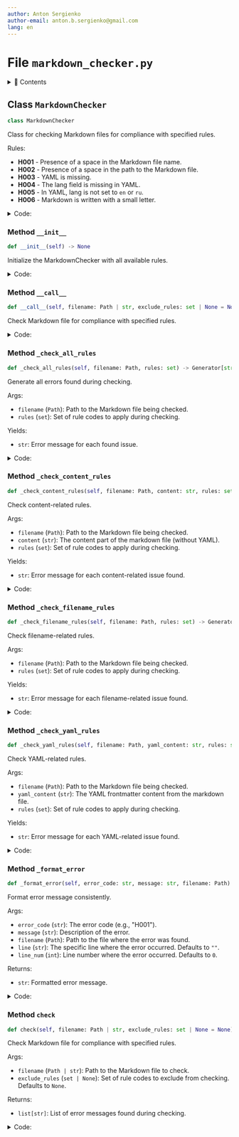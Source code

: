 ```yaml
---
author: Anton Sergienko
author-email: anton.b.sergienko@gmail.com
lang: en
---
```


# File `markdown_checker.py`

<details>
<summary>📖 Contents</summary>

## Contents

- [Class `MarkdownChecker`](#class-markdownchecker)
  - [Method `__init__`](#method-__init__)
  - [Method `__call__`](#method-__call__)
  - [Method `_check_all_rules`](#method-_check_all_rules)
  - [Method `_check_content_rules`](#method-_check_content_rules)
  - [Method `_check_filename_rules`](#method-_check_filename_rules)
  - [Method `_check_yaml_rules`](#method-_check_yaml_rules)
  - [Method `_format_error`](#method-_format_error)
  - [Method `check`](#method-check)

</details>

## Class `MarkdownChecker`

```python
class MarkdownChecker
```

Class for checking Markdown files for compliance with specified rules.

Rules:

- **H001** - Presence of a space in the Markdown file name.
- **H002** - Presence of a space in the path to the Markdown file.
- **H003** - YAML is missing.
- **H004** - The lang field is missing in YAML.
- **H005** - In YAML, lang is not set to `en` or `ru`.
- **H006** - Markdown is written with a small letter.

<details>
<summary>Code:</summary>

```python
class MarkdownChecker:

    # Rule constants for easier maintenance
    RULES: ClassVar[dict[str, str]] = {
        "H001": "Presence of a space in the Markdown file name",
        "H002": "Presence of a space in the path to the Markdown file",
        "H003": "YAML is missing",
        "H004": "The lang field is missing in YAML",
        "H005": "In YAML, lang is not set to en or ru",
        "H006": "Markdown is written with a small letter",
    }

    def __init__(self) -> None:
        """Initialize the MarkdownChecker with all available rules."""
        self.all_rules = set(self.RULES.keys())

    def __call__(self, filename: Path | str, exclude_rules: set | None = None) -> list[str]:
        """Check Markdown file for compliance with specified rules."""
        return self.check(filename, exclude_rules)

    def _check_all_rules(self, filename: Path, rules: set) -> Generator[str, None, None]:
        """Generate all errors found during checking.

        Args:

        - `filename` (`Path`): Path to the Markdown file being checked.
        - `rules` (`set`): Set of rule codes to apply during checking.

        Yields:

        - `str`: Error message for each found issue.

        """
        yield from self._check_filename_rules(filename, rules)

        # Read file only once for performance
        try:
            content = filename.read_text(encoding="utf-8")
            yaml_part, markdown_part = h.md.split_yaml_content(content)

            yield from self._check_yaml_rules(filename, yaml_part, rules)
            yield from self._check_content_rules(filename, markdown_part, rules)

        except Exception as e:
            yield self._format_error("H000", f"Exception error: {e}", filename)

    def _check_content_rules(self, filename: Path, content: str, rules: set) -> Generator[str, None, None]:
        """Check content-related rules.

        Args:

        - `filename` (`Path`): Path to the Markdown file being checked.
        - `content` (`str`): The content part of the markdown file (without YAML).
        - `rules` (`set`): Set of rule codes to apply during checking.

        Yields:

        - `str`: Error message for each content-related issue found.

        """
        for line_num, (line, is_code_block) in enumerate(h.md.identify_code_blocks(content.splitlines()), 1):
            if is_code_block:
                continue

            # Remove inline code from line before checking
            clean_line = ""
            for segment, in_code in h.md.identify_code_blocks_line(line):
                if not in_code:
                    clean_line += segment

            words = [word.strip(".") for word in re.findall(r"\b[\w/\\.-]+\b", clean_line)]

            if "H006" in rules and "markdown" in words:
                yield self._format_error("H006", self.RULES["H006"], filename, line=line, line_num=line_num)

    def _check_filename_rules(self, filename: Path, rules: set) -> Generator[str, None, None]:
        """Check filename-related rules.

        Args:

        - `filename` (`Path`): Path to the Markdown file being checked.
        - `rules` (`set`): Set of rule codes to apply during checking.

        Yields:

        - `str`: Error message for each filename-related issue found.

        """
        if "H001" in rules and " " in filename.name:
            yield self._format_error("H001", self.RULES["H001"], filename)

        if "H002" in rules and " " in str(filename):
            yield self._format_error("H002", self.RULES["H002"], filename)

    def _check_yaml_rules(self, filename: Path, yaml_content: str, rules: set) -> Generator[str, None, None]:
        """Check YAML-related rules.

        Args:

        - `filename` (`Path`): Path to the Markdown file being checked.
        - `yaml_content` (`str`): The YAML frontmatter content from the markdown file.
        - `rules` (`set`): Set of rule codes to apply during checking.

        Yields:

        - `str`: Error message for each YAML-related issue found.

        """
        try:
            data = yaml.safe_load(yaml_content.replace("---\n", "").replace("\n---", "")) if yaml_content else None

            if not data and "H003" in rules:
                yield self._format_error("H003", self.RULES["H003"], filename)
                return

            if data:
                lang = data.get("lang")
                if "H004" in rules and not lang:
                    yield self._format_error("H004", self.RULES["H004"], filename)
                elif "H005" in rules and lang and lang not in ["en", "ru"]:
                    yield self._format_error("H005", self.RULES["H005"], filename)

        except yaml.YAMLError as e:
            yield self._format_error("H000", f"YAML parsing error: {e}", filename)

    def _format_error(self, error_code: str, message: str, filename: Path, *, line: str = "", line_num: int = 0) -> str:
        """Format error message consistently.

        Args:

        - `error_code` (`str`): The error code (e.g., "H001").
        - `message` (`str`): Description of the error.
        - `filename` (`Path`): Path to the file where the error was found.
        - `line` (`str`): The specific line where the error occurred. Defaults to `""`.
        - `line_num` (`int`): Line number where the error occurred. Defaults to `0`.

        Returns:

        - `str`: Formatted error message.

        """
        result = f"❌ {error_code} {message}:\n{filename}\n"
        if line:
            result += f"Line {line_num}: {line}\n"
        return result

    def check(self, filename: Path | str, exclude_rules: set | None = None) -> list[str]:
        """Check Markdown file for compliance with specified rules.

        Args:

        - `filename` (`Path | str`): Path to the Markdown file to check.
        - `exclude_rules` (`set | None`): Set of rule codes to exclude from checking. Defaults to `None`.

        Returns:

        - `list[str]`: List of error messages found during checking.

        """
        filename = Path(filename)
        return list(self._check_all_rules(filename, self.all_rules - (exclude_rules or set())))
```

</details>

### Method `__init__`

```python
def __init__(self) -> None
```

Initialize the MarkdownChecker with all available rules.

<details>
<summary>Code:</summary>

```python
def __init__(self) -> None:
        self.all_rules = set(self.RULES.keys())
```

</details>

### Method `__call__`

```python
def __call__(self, filename: Path | str, exclude_rules: set | None = None) -> list[str]
```

Check Markdown file for compliance with specified rules.

<details>
<summary>Code:</summary>

```python
def __call__(self, filename: Path | str, exclude_rules: set | None = None) -> list[str]:
        return self.check(filename, exclude_rules)
```

</details>

### Method `_check_all_rules`

```python
def _check_all_rules(self, filename: Path, rules: set) -> Generator[str, None, None]
```

Generate all errors found during checking.

Args:

- `filename` (`Path`): Path to the Markdown file being checked.
- `rules` (`set`): Set of rule codes to apply during checking.

Yields:

- `str`: Error message for each found issue.

<details>
<summary>Code:</summary>

```python
def _check_all_rules(self, filename: Path, rules: set) -> Generator[str, None, None]:
        yield from self._check_filename_rules(filename, rules)

        # Read file only once for performance
        try:
            content = filename.read_text(encoding="utf-8")
            yaml_part, markdown_part = h.md.split_yaml_content(content)

            yield from self._check_yaml_rules(filename, yaml_part, rules)
            yield from self._check_content_rules(filename, markdown_part, rules)

        except Exception as e:
            yield self._format_error("H000", f"Exception error: {e}", filename)
```

</details>

### Method `_check_content_rules`

```python
def _check_content_rules(self, filename: Path, content: str, rules: set) -> Generator[str, None, None]
```

Check content-related rules.

Args:

- `filename` (`Path`): Path to the Markdown file being checked.
- `content` (`str`): The content part of the markdown file (without YAML).
- `rules` (`set`): Set of rule codes to apply during checking.

Yields:

- `str`: Error message for each content-related issue found.

<details>
<summary>Code:</summary>

```python
def _check_content_rules(self, filename: Path, content: str, rules: set) -> Generator[str, None, None]:
        for line_num, (line, is_code_block) in enumerate(h.md.identify_code_blocks(content.splitlines()), 1):
            if is_code_block:
                continue

            # Remove inline code from line before checking
            clean_line = ""
            for segment, in_code in h.md.identify_code_blocks_line(line):
                if not in_code:
                    clean_line += segment

            words = [word.strip(".") for word in re.findall(r"\b[\w/\\.-]+\b", clean_line)]

            if "H006" in rules and "markdown" in words:
                yield self._format_error("H006", self.RULES["H006"], filename, line=line, line_num=line_num)
```

</details>

### Method `_check_filename_rules`

```python
def _check_filename_rules(self, filename: Path, rules: set) -> Generator[str, None, None]
```

Check filename-related rules.

Args:

- `filename` (`Path`): Path to the Markdown file being checked.
- `rules` (`set`): Set of rule codes to apply during checking.

Yields:

- `str`: Error message for each filename-related issue found.

<details>
<summary>Code:</summary>

```python
def _check_filename_rules(self, filename: Path, rules: set) -> Generator[str, None, None]:
        if "H001" in rules and " " in filename.name:
            yield self._format_error("H001", self.RULES["H001"], filename)

        if "H002" in rules and " " in str(filename):
            yield self._format_error("H002", self.RULES["H002"], filename)
```

</details>

### Method `_check_yaml_rules`

```python
def _check_yaml_rules(self, filename: Path, yaml_content: str, rules: set) -> Generator[str, None, None]
```

Check YAML-related rules.

Args:

- `filename` (`Path`): Path to the Markdown file being checked.
- `yaml_content` (`str`): The YAML frontmatter content from the markdown file.
- `rules` (`set`): Set of rule codes to apply during checking.

Yields:

- `str`: Error message for each YAML-related issue found.

<details>
<summary>Code:</summary>

```python
def _check_yaml_rules(self, filename: Path, yaml_content: str, rules: set) -> Generator[str, None, None]:
        try:
            data = yaml.safe_load(yaml_content.replace("---\n", "").replace("\n---", "")) if yaml_content else None

            if not data and "H003" in rules:
                yield self._format_error("H003", self.RULES["H003"], filename)
                return

            if data:
                lang = data.get("lang")
                if "H004" in rules and not lang:
                    yield self._format_error("H004", self.RULES["H004"], filename)
                elif "H005" in rules and lang and lang not in ["en", "ru"]:
                    yield self._format_error("H005", self.RULES["H005"], filename)

        except yaml.YAMLError as e:
            yield self._format_error("H000", f"YAML parsing error: {e}", filename)
```

</details>

### Method `_format_error`

```python
def _format_error(self, error_code: str, message: str, filename: Path) -> str
```

Format error message consistently.

Args:

- `error_code` (`str`): The error code (e.g., "H001").
- `message` (`str`): Description of the error.
- `filename` (`Path`): Path to the file where the error was found.
- `line` (`str`): The specific line where the error occurred. Defaults to `""`.
- `line_num` (`int`): Line number where the error occurred. Defaults to `0`.

Returns:

- `str`: Formatted error message.

<details>
<summary>Code:</summary>

```python
def _format_error(self, error_code: str, message: str, filename: Path, *, line: str = "", line_num: int = 0) -> str:
        result = f"❌ {error_code} {message}:\n{filename}\n"
        if line:
            result += f"Line {line_num}: {line}\n"
        return result
```

</details>

### Method `check`

```python
def check(self, filename: Path | str, exclude_rules: set | None = None) -> list[str]
```

Check Markdown file for compliance with specified rules.

Args:

- `filename` (`Path | str`): Path to the Markdown file to check.
- `exclude_rules` (`set | None`): Set of rule codes to exclude from checking. Defaults to `None`.

Returns:

- `list[str]`: List of error messages found during checking.

<details>
<summary>Code:</summary>

```python
def check(self, filename: Path | str, exclude_rules: set | None = None) -> list[str]:
        filename = Path(filename)
        return list(self._check_all_rules(filename, self.all_rules - (exclude_rules or set())))
```

</details>
